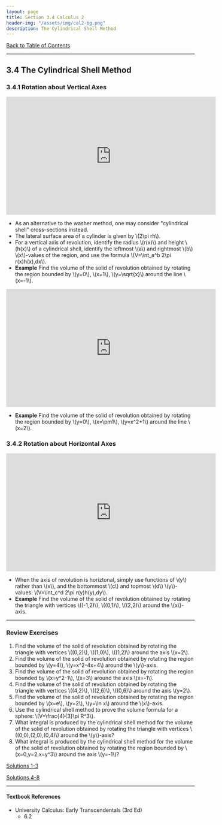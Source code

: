 ```yaml
---
layout: page
title: Section 3.4 Calculus 2
header-img: "/assets/img/cal2-bg.png"
description: The Cylindrical Shell Method
---
```


[Back to Table of Contents](../..)

---

## 3.4 The Cylindrical Shell Method

### 3.4.1 Rotation about Vertical Axes

<iframe width="560" height="315" src="https://www.youtube.com/embed/NrTsu8WYjPg" frameborder="0" allowfullscreen></iframe>

- As an alternative to the washer method, one may consider
  "cylindrical shell" cross-sections instead.
- The lateral surface area of a cylinder is given by \\(2\pi rh\\).
- For a vertical axis of revolution, identify the radius \\(r(x)\\) and
  height \\(h(x)\\) of a cylindrical shell, identify the leftmost \\(a\\) and
  rightmost \\(b\\) \\(x\\)-values of the region, and use the formula
  \\(V=\int_a^b 2\pi r(x)h(x)\,dx\\).
- **Example**
  Find the volume of the solid of revolution obtained by rotating the
  region bounded by \\(y=0\\), \\(x=1\\), \\(y=\sqrt{x}\\) around the
  line \\(x=-1\\).

<iframe width="560" height="315" src="https://www.youtube.com/embed/xoACNK1trLA" frameborder="0" allowfullscreen></iframe>

- **Example**
  Find the volume of the solid of revolution obtained by rotating the
  region bounded by \\(y=0\\), \\(x=\pm1\\), \\(y=x^2+1\\) around the
  line \\(x=2\\).

### 3.4.2 Rotation about Horizontal Axes

<iframe width="560" height="315" src="https://www.youtube.com/embed/qeyp192xcF4" frameborder="0" allowfullscreen></iframe>

- When the axis of revolution is horiztonal, simply use functions of \\(y\\)
  rather than \\(x\\), and the bottommost \\(c\\) and topmost \\(d\\)
  \\(y\\)-values:
  \\(V=\int_c^d 2\pi r(y)h(y)\,dy\\).
- **Example**
  Find the volume of the solid of revolution obtained by rotating the
  triangle with vertices \\((-1,2)\\), \\((0,1)\\), \\((2,2)\\) around
  the \\(x\\)-axis.

---

### Review Exercises

1.  Find the volume of the solid of revolution obtained by rotating the
    triangle with vertices \\((0,2)\\), \\((1,0)\\), \\((1,2)\\)
    around the axis \\(x=2\\).
2.  Find the volume of the solid of revolution obtained by rotating the
    region bounded by \\(y=4\\), \\(y=x^2-4x+4\\) around the
    \\(y\\)-axis.
3.  Find the volume of the solid of revolution obtained by rotating the
    region bounded by \\(x=y^2-1\\), \\(x=3\\) around the
    axis \\(x=-1\\).
4.  Find the volume of the solid of revolution obtained by rotating the
    triangle with vertices \\((4,2)\\), \\((2,6)\\), \\((0,6)\\)
    around the axis \\(y=2\\).
5.  Find the volume of the solid of revolution obtained by rotating the
    region bounded by \\(x=e\\), \\(y=2\\), \\(y=\ln x\\) around the
    \\(x\\)-axis.
6.  Use the cylindrical shell method to prove the volume formula
    for a sphere: \\(V=\frac{4}{3}\pi R^3\\).
7.  What integral is produced by the cylindrical shell method for the
    volume of the solid of revolution obtained by rotating
    the triangle with vertices \\((0,0),(2,0),(0,4)\\) around the
    \\(y\\)-axis?
8.  What integral is produced by the cylindrical shell method for the
    volume of the solid of revolution obtained by rotating
    the region bounded by \\(x=0,y=2,x=y^3\\) around the axis \\(y=-1\\)?

[Solutions 1-3](/resources/calculus2/solutions/3.4a.pdf)

[Solutions 4-8](/resources/calculus2/solutions/3.4b.pdf)

---

#### Textbook References

- University Calculus: Early Transcendentals (3rd Ed)
    - 6.2
